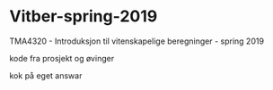 # Vitber-spring-2019
TMA4320 - Introduksjon til vitenskapelige beregninger - spring 2019

kode fra prosjekt og øvinger

kok på eget answar
